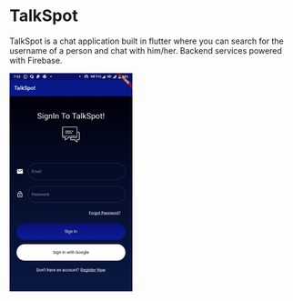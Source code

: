 # TalkSpot

TalkSpot is a chat application built in flutter where you can search for the username of a person and chat with him/her. 
Backend services powered with Firebase.


<img src="screenshots/signIn.jpg" width="216" height="384"> 
